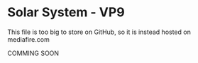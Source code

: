 # Solar System - VP9
This file is too big to store on GitHub, so it is instead hosted on mediafire.com

COMMING SOON